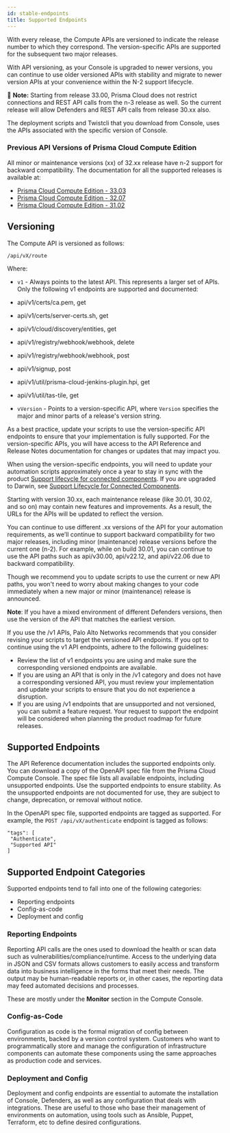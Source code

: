 ```yaml
---
id: stable-endpoints
title: Supported Endpoints
---
```


With every release, the Compute APIs are versioned to indicate the release number to which they correspond.
The version-specific APIs are supported for the subsequent two major releases.

With API versioning, as your Console is upgraded to newer versions, you can continue to use older versioned APIs with stability and migrate to newer version APIs at your convenience within the N-2 support lifecycle.

:memo: **Note:** Starting from release 33.00, Prisma Cloud does not restrict connections and REST API calls from the n-3 release as well. So the current release will allow Defenders and REST API calls from release 30.xx also.

The deployment scripts and Twistcli that you download from Console, uses the APIs associated with the specific version of Console.

### Previous API Versions of Prisma Cloud Compute Edition

All minor or maintenance versions (xx) of 32.xx release have n-2 support for backward compatibility. The documentation for all the supported releases is available at:

* [Prisma Cloud Compute Edition - 33.03](/compute/api/)
* [Prisma Cloud Compute Edition - 32.07](/compute/api/32-07/)
* [Prisma Cloud Compute Edition - 31.02](/compute/api/31-02/)

## Versioning

The Compute API is versioned as follows:

`/api/vX/route`

Where:

- `v1` - Always points to the latest API. This represents a larger set of APIs. Only the following v1 endpoints are supported and documented:
 - api/v1/certs/ca.pem, get
 - api/v1/certs/server-certs.sh, get
 - api/v1/cloud/discovery/entities, get
 - api/v1/registry/webhook/webhook, delete
 - api/v1/registry/webhook/webhook, post
 - api/v1/signup, post
 - api/v1/util/prisma-cloud-jenkins-plugin.hpi, get
 - api/v1/util/tas-tile, get

- `vVersion` - Points to a version-specific API, where `Version` specifies the major and minor parts of a release's version string.

As a best practice, update your scripts to use the version-specific API endpoints to ensure that your implementation is fully supported.
For the version-specific APIs, you will have access to the API Reference and Release Notes documentation for changes or updates that may impact you.

When using the version-specific endpoints, you will need to update your automation scripts approximately once a year to stay in sync with the product [Support lifecycle for connected components](https://docs.prismacloud.io/en/classic/compute-admin-guide/upgrade/support-lifecycle). If you are upgraded to Darwin, see [Support Lifecycle for Connected Components](https://docs.prismacloud.io/en/enterprise-edition/content-collections/runtime-security/upgrade/support-lifecycle).

Starting with version 30.xx, each maintenance release (like 30.01, 30.02, and so on) may contain new features and improvements. As a result, the URLs for the APIs will be updated to reflect the version.

You can continue to use different .xx versions of the API for your automation requirements, as we’ll continue to support backward compatibility for two major releases, including minor (maintenance) release versions before the current one (n-2). For example, while on build 30.01, you can continue to use the API paths such as api/v30.00, api/v22.12, and api/v22.06 due to backward compatibility.

Though we recommend you to update scripts to use the current or new API paths, you won't need to worry about making changes to your code immediately when a new major or minor (maintenance) release is announced.

**Note**: If you have a mixed environment of different Defenders versions, then use the version of the API that matches the earliest version.

If you use the /v1 APIs, Palo Alto Networks recommends that you consider revising your scripts to target the versioned API endpoints.
If you opt to continue using the v1 API endpoints, adhere to the following guidelines:

- Review the list of v1 endpoints you are using and make sure the corresponding versioned endpoints are available.
- If you are using an API that is only in the /v1 category and does not have a corresponding versioned API, you must review your implementation and update your scripts to ensure that you do not experience a disruption.
- If you are using /v1 endpoints that are unsupported and not versioned, you can submit a feature request.
 Your request to support the endpoint will be considered when planning the product roadmap for future releases.

## Supported Endpoints

The API Reference documentation includes the supported endpoints only.
You can download a copy of the OpenAPI spec file from the Prisma Cloud Compute Console. The spec file lists all available endpoints, including unsupported endpoints.
Use the supported endpoints to ensure stability.
As the unsupported endpoints are not documented for use, they are subject to change, deprecation, or removal without notice.

In the OpenAPI spec file, supported endpoints are tagged as supported.
For example, the `POST /api/vX/authenticate` endpoint is tagged as follows:

```
"tags": [
 "Authenticate",
 "Supported API"
]
```

## Supported Endpoint Categories

Supported endpoints tend to fall into one of the following categories:

- Reporting endpoints
- Config-as-code
- Deployment and config

### Reporting Endpoints

Reporting API calls are the ones used to download the health or scan data such as vulnerabilities/compliance/runtime. 
Access to the underlying data in JSON and CSV formats allows customers to easily access and transform data into business intelligence in the forms that meet their needs. 
The output may be human-readable reports or, in other cases, the reporting data may feed automated decisions and processes.

These are mostly under the **Monitor** section in the Compute Console.

### Config-as-Code

Configuration as code is the formal migration of config between environments, backed by a version control system.
Customers who want to programmatically store and manage the configuration of infrastructure components can automate these components using the same approaches as production code and services.

### Deployment and Config

Deployment and config endpoints are essential to automate the installation of Console, Defenders, as well as any configuration that deals with integrations. 
These are useful to those who base their management of environments on automation, using tools such as Ansible, Puppet, Terraform, etc to define desired configurations.

